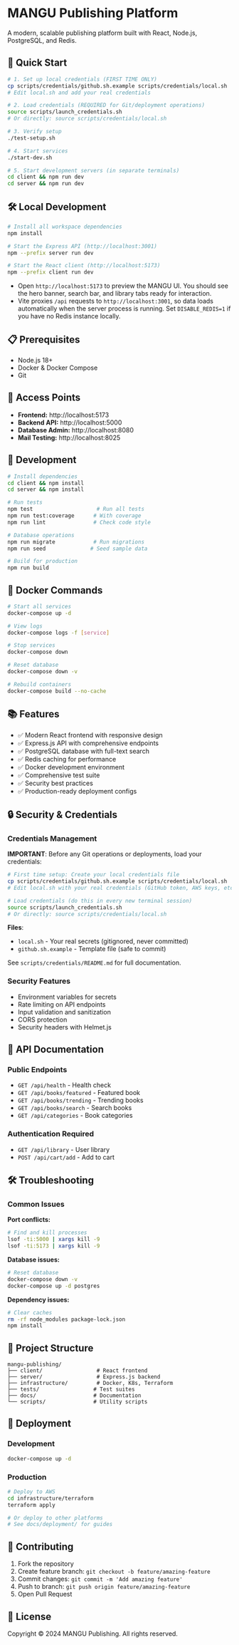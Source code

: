 # MANGU Publishing Platform

A modern, scalable publishing platform built with React, Node.js, PostgreSQL, and Redis.

## 🚀 Quick Start

```bash
# 1. Set up local credentials (FIRST TIME ONLY)
cp scripts/credentials/github.sh.example scripts/credentials/local.sh
# Edit local.sh and add your real credentials

# 2. Load credentials (REQUIRED for Git/deployment operations)
source scripts/launch_credentials.sh
# Or directly: source scripts/credentials/local.sh

# 3. Verify setup
./test-setup.sh

# 4. Start services
./start-dev.sh

# 5. Start development servers (in separate terminals)
cd client && npm run dev
cd server && npm run dev
```

## 🛠️ Local Development

```bash
# Install all workspace dependencies
npm install

# Start the Express API (http://localhost:3001)
npm --prefix server run dev

# Start the React client (http://localhost:5173)
npm --prefix client run dev
```

- Open `http://localhost:5173` to preview the MANGU UI. You should see the hero banner, search bar, and library tabs ready for interaction.
- Vite proxies `/api` requests to `http://localhost:3001`, so data loads automatically when the server process is running. Set `DISABLE_REDIS=1` if you have no Redis instance locally.

## 📋 Prerequisites

- Node.js 18+
- Docker & Docker Compose
- Git

## 🎯 Access Points

- **Frontend:** http://localhost:5173
- **Backend API:** http://localhost:5000
- **Database Admin:** http://localhost:8080
- **Mail Testing:** http://localhost:8025

## 🔧 Development

```bash
# Install dependencies
cd client && npm install
cd server && npm install

# Run tests
npm test                    # Run all tests
npm run test:coverage      # With coverage
npm run lint               # Check code style

# Database operations
npm run migrate            # Run migrations
npm run seed              # Seed sample data

# Build for production
npm run build
```

## 🐳 Docker Commands

```bash
# Start all services
docker-compose up -d

# View logs
docker-compose logs -f [service]

# Stop services
docker-compose down

# Reset database
docker-compose down -v

# Rebuild containers
docker-compose build --no-cache
```

## 📚 Features

- ✅ Modern React frontend with responsive design
- ✅ Express.js API with comprehensive endpoints
- ✅ PostgreSQL database with full-text search
- ✅ Redis caching for performance
- ✅ Docker development environment
- ✅ Comprehensive test suite
- ✅ Security best practices
- ✅ Production-ready deployment configs

## 🔒 Security & Credentials

### Credentials Management

**IMPORTANT**: Before any Git operations or deployments, load your credentials:

```bash
# First time setup: Create your local credentials file
cp scripts/credentials/github.sh.example scripts/credentials/local.sh
# Edit local.sh with your real credentials (GitHub token, AWS keys, etc.)

# Load credentials (do this in every new terminal session)
source scripts/launch_credentials.sh
# Or directly: source scripts/credentials/local.sh
```

**Files**:
- `local.sh` - Your real secrets (gitignored, never committed)
- `github.sh.example` - Template file (safe to commit)

See `scripts/credentials/README.md` for full documentation.

### Security Features

- Environment variables for secrets
- Rate limiting on API endpoints
- Input validation and sanitization
- CORS protection
- Security headers with Helmet.js

## 📖 API Documentation

### Public Endpoints
- `GET /api/health` - Health check
- `GET /api/books/featured` - Featured book
- `GET /api/books/trending` - Trending books
- `GET /api/books/search` - Search books
- `GET /api/categories` - Book categories

### Authentication Required
- `GET /api/library` - User library
- `POST /api/cart/add` - Add to cart

## 🛠️ Troubleshooting

### Common Issues

**Port conflicts:**
```bash
# Find and kill processes
lsof -ti:5000 | xargs kill -9
lsof -ti:5173 | xargs kill -9
```

**Database issues:**
```bash
# Reset database
docker-compose down -v
docker-compose up -d postgres
```

**Dependency issues:**
```bash
# Clear caches
rm -rf node_modules package-lock.json
npm install
```

## 📁 Project Structure

```
mangu-publishing/
├── client/                 # React frontend
├── server/                 # Express.js backend
├── infrastructure/         # Docker, K8s, Terraform
├── tests/                 # Test suites
├── docs/                  # Documentation
└── scripts/               # Utility scripts
```

## 🚀 Deployment

### Development
```bash
docker-compose up -d
```

### Production
```bash
# Deploy to AWS
cd infrastructure/terraform
terraform apply

# Or deploy to other platforms
# See docs/deployment/ for guides
```

## 🤝 Contributing

1. Fork the repository
2. Create feature branch: `git checkout -b feature/amazing-feature`
3. Commit changes: `git commit -m 'Add amazing feature'`
4. Push to branch: `git push origin feature/amazing-feature`
5. Open Pull Request

## 📄 License

Copyright © 2024 MANGU Publishing. All rights reserved.
